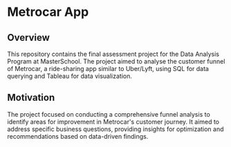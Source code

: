 # Metrocar App

## Overview

This repository contains the final assessment project for the Data Analysis Program at MasterSchool. The project aimed to analyse the customer funnel of Metrocar, a ride-sharing app similar to Uber/Lyft, using SQL for data querying and Tableau for data visualization.

## Motivation

The project focused on conducting a comprehensive funnel analysis to identify areas for improvement in Metrocar's customer journey. It aimed to address specific business questions, providing insights for optimization and recommendations based on data-driven findings.
